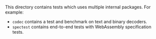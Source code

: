 This directory contains tests which uses multiple internal packages. For example:
- `codec` contains a test and benchmark on text and binary decoders.
- `spectest` contains end-to-end tests with WebAssembly specification tests.
